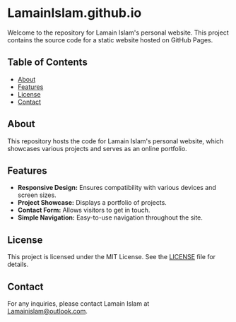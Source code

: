 # LamainIslam.github.io

Welcome to the repository for Lamain Islam's personal website. This project contains the source code for a static website hosted on GitHub Pages.

## Table of Contents

- [About](#about)
- [Features](#features)
- [License](#license)
- [Contact](#contact)

## About

This repository hosts the code for Lamain Islam's personal website, which showcases various projects and serves as an online portfolio.

## Features

- **Responsive Design:** Ensures compatibility with various devices and screen sizes.
- **Project Showcase:** Displays a portfolio of projects.
- **Contact Form:** Allows visitors to get in touch.
- **Simple Navigation:** Easy-to-use navigation throughout the site.

## License

This project is licensed under the MIT License. See the [LICENSE](LICENSE) file for details.

## Contact

For any inquiries, please contact Lamain Islam at [Lamainislam@outlook.com](mailto:Lamainislam@outlook.com).
